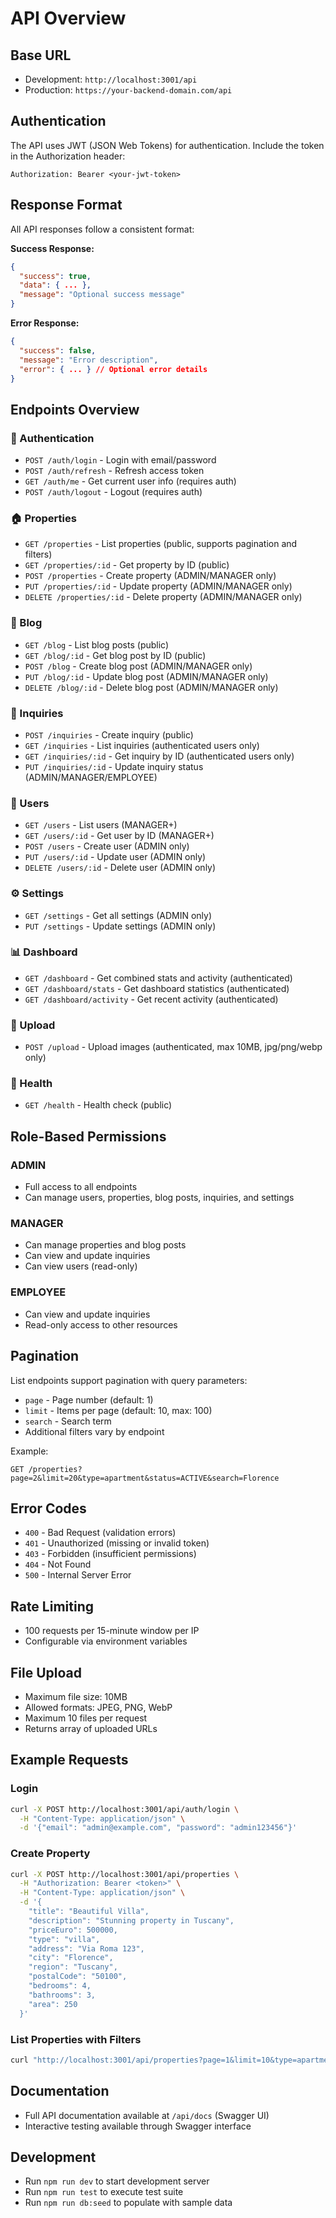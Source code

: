 # API Overview

## Base URL
- Development: `http://localhost:3001/api`
- Production: `https://your-backend-domain.com/api`

## Authentication
The API uses JWT (JSON Web Tokens) for authentication. Include the token in the Authorization header:
```
Authorization: Bearer <your-jwt-token>
```

## Response Format
All API responses follow a consistent format:

**Success Response:**
```json
{
  "success": true,
  "data": { ... },
  "message": "Optional success message"
}
```

**Error Response:**
```json
{
  "success": false,
  "message": "Error description",
  "error": { ... } // Optional error details
}
```

## Endpoints Overview

### 🔐 Authentication
- `POST /auth/login` - Login with email/password
- `POST /auth/refresh` - Refresh access token
- `GET /auth/me` - Get current user info (requires auth)
- `POST /auth/logout` - Logout (requires auth)

### 🏠 Properties
- `GET /properties` - List properties (public, supports pagination and filters)
- `GET /properties/:id` - Get property by ID (public)
- `POST /properties` - Create property (ADMIN/MANAGER only)
- `PUT /properties/:id` - Update property (ADMIN/MANAGER only)
- `DELETE /properties/:id` - Delete property (ADMIN/MANAGER only)

### 📝 Blog
- `GET /blog` - List blog posts (public)
- `GET /blog/:id` - Get blog post by ID (public)
- `POST /blog` - Create blog post (ADMIN/MANAGER only)
- `PUT /blog/:id` - Update blog post (ADMIN/MANAGER only)
- `DELETE /blog/:id` - Delete blog post (ADMIN/MANAGER only)

### 💬 Inquiries
- `POST /inquiries` - Create inquiry (public)
- `GET /inquiries` - List inquiries (authenticated users only)
- `GET /inquiries/:id` - Get inquiry by ID (authenticated users only)
- `PUT /inquiries/:id` - Update inquiry status (ADMIN/MANAGER/EMPLOYEE)

### 👥 Users
- `GET /users` - List users (MANAGER+)
- `GET /users/:id` - Get user by ID (MANAGER+)
- `POST /users` - Create user (ADMIN only)
- `PUT /users/:id` - Update user (ADMIN only)
- `DELETE /users/:id` - Delete user (ADMIN only)

### ⚙️ Settings
- `GET /settings` - Get all settings (ADMIN only)
- `PUT /settings` - Update settings (ADMIN only)

### 📊 Dashboard
- `GET /dashboard` - Get combined stats and activity (authenticated)
- `GET /dashboard/stats` - Get dashboard statistics (authenticated)
- `GET /dashboard/activity` - Get recent activity (authenticated)

### 📁 Upload
- `POST /upload` - Upload images (authenticated, max 10MB, jpg/png/webp only)

### 🏥 Health
- `GET /health` - Health check (public)

## Role-Based Permissions

### ADMIN
- Full access to all endpoints
- Can manage users, properties, blog posts, inquiries, and settings

### MANAGER
- Can manage properties and blog posts
- Can view and update inquiries
- Can view users (read-only)

### EMPLOYEE
- Can view and update inquiries
- Read-only access to other resources

## Pagination
List endpoints support pagination with query parameters:
- `page` - Page number (default: 1)
- `limit` - Items per page (default: 10, max: 100)
- `search` - Search term
- Additional filters vary by endpoint

Example:
```
GET /properties?page=2&limit=20&type=apartment&status=ACTIVE&search=Florence
```

## Error Codes
- `400` - Bad Request (validation errors)
- `401` - Unauthorized (missing or invalid token)
- `403` - Forbidden (insufficient permissions)
- `404` - Not Found
- `500` - Internal Server Error

## Rate Limiting
- 100 requests per 15-minute window per IP
- Configurable via environment variables

## File Upload
- Maximum file size: 10MB
- Allowed formats: JPEG, PNG, WebP
- Maximum 10 files per request
- Returns array of uploaded URLs

## Example Requests

### Login
```bash
curl -X POST http://localhost:3001/api/auth/login \
  -H "Content-Type: application/json" \
  -d '{"email": "admin@example.com", "password": "admin123456"}'
```

### Create Property
```bash
curl -X POST http://localhost:3001/api/properties \
  -H "Authorization: Bearer <token>" \
  -H "Content-Type: application/json" \
  -d '{
    "title": "Beautiful Villa",
    "description": "Stunning property in Tuscany",
    "priceEuro": 500000,
    "type": "villa",
    "address": "Via Roma 123",
    "city": "Florence",
    "region": "Tuscany",
    "postalCode": "50100",
    "bedrooms": 4,
    "bathrooms": 3,
    "area": 250
  }'
```

### List Properties with Filters
```bash
curl "http://localhost:3001/api/properties?page=1&limit=10&type=apartment&city=Florence&search=luxury"
```

## Documentation
- Full API documentation available at `/api/docs` (Swagger UI)
- Interactive testing available through Swagger interface

## Development
- Run `npm run dev` to start development server
- Run `npm run test` to execute test suite
- Run `npm run db:seed` to populate with sample data